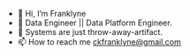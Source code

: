 - 👋 Hi, I’m Franklyne
- 👀 Data Engineer || Data Platform Engineer.
- 👀 Systems are just throw-away-artifact.
- 📫 How to reach me ckfranklyne@gmail.com

<!---
Franklyne-Kibet/Franklyne-Kibet is a ✨ special ✨ repository because its `README.md` (this file) appears on your GitHub profile.
You can click the Preview link to take a look at your changes.
--->
